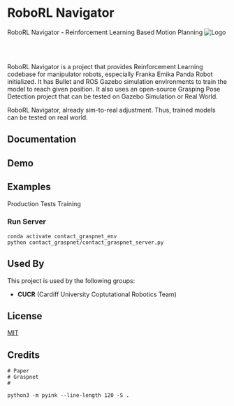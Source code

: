 # RoboRL Navigator
RoboRL Navigator - Reinforcement Learning Based Motion Planning
![Logo](https://dev-to-uploads.s3.amazonaws.com/uploads/articles/th5xamgrr6se0x5ro4g6.png)

<br>
<br>

RoboRL Navigator is a project that provides Reinforcement Learning codebase for 
manipulator robots, especially Franka Emika Panda Robot initialized.
It has Bullet and ROS Gazebo simulation environments to train the model
to reach given position. It also uses an open-source Grasping Pose Detection project
that can be tested on Gazebo Simulation or Real World.

RoboRL Navigator, already sim-to-real adjustment. Thus, trained models can be tested on
real world.

## Documentation



## Demo


## Examples

Production
Tests
Training

### Run Server
```shell
conda activate contact_graspnet_env
python contact_graspnet/contact_graspnet_server.py
```

## Used By

This project is used by the following groups:

- **CUCR** (Cardiff University Coptutational Robotics Team)



## License

[MIT](https://choosealicense.com/licenses/mit/)


## Credits
```shell
# Paper
# Graspnet
# 

python3 -m pyink --line-length 120 -S .

```